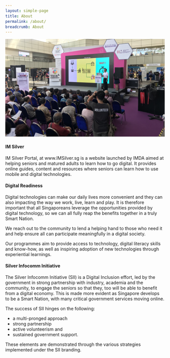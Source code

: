 ```yaml
---
layout: simple-page
title: About
permalink: /about/
breadcrumb: About
---
```


![about](/images/about/about.jpg)

#### IM Silver

IM Silver Portal, at www<span></span>.IMSilver.sg is a website launched by IMDA aimed at helping seniors and matured adults to learn how to go digital.  It provides online guides, content and resources where seniors can learn how to use mobile and digital technologies. 

#### Digital Readiness

Digital technologies can make our daily lives more convenient and they can also impacting the way we work, live, learn and play. It is therefore important that all Singaporeans leverage the opportunities provided by digital technology, so we can all fully reap the benefits together in a truly Smart Nation.  

We reach out to the community to lend a helping hand to those who need it and help ensure all can participate meaningfully in a digital society. 

Our programmes aim to provide access to technology, digital literacy skills and know-how, as well as inspiring adoption of new technologies through experiential learnings.  

#### Silver Infocomm Initiative

The Silver Infocomm Initiative (SII) is a Digital Inclusion effort, led by the government in strong partnership with industry, academia and the community, to engage the seniors so that they, too will be able to benefit from a digital economy. This is made more evident as Singapore develops to be a Smart Nation, with many critical government services moving online. 

The success of SII hinges on the following:<br> 
* a multi-pronged approach
* strong partnership
* active volunteerism and 
* sustained government support. 

These elements are demonstrated through the various strategies implemented under the SII branding.
